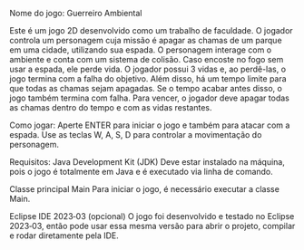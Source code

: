 Nome do jogo: Guerreiro Ambiental

Este é um jogo 2D desenvolvido como um trabalho de faculdade. O jogador controla um personagem cuja missão é apagar as chamas de um parque em uma cidade, utilizando sua espada.
O personagem interage com o ambiente e conta com um sistema de colisão. Caso encoste no fogo sem usar a espada, ele perde vida. O jogador possui 3 vidas e, ao perdê-las, o jogo termina com a falha do objetivo.
Além disso, há um tempo limite para que todas as chamas sejam apagadas. Se o tempo acabar antes disso, o jogo também termina com falha.
Para vencer, o jogador deve apagar todas as chamas dentro do tempo e com as vidas restantes.

Como jogar:
Aperte ENTER para iniciar o jogo e também para atacar com a espada.
Use as teclas W, A, S, D para controlar a movimentação do personagem.

Requisitos:
Java Development Kit (JDK)
Deve estar instalado na máquina, pois o jogo é totalmente em Java e é executado via linha de comando.

Classe principal Main
Para iniciar o jogo, é necessário executar a classe Main.

Eclipse IDE 2023‑03 (opcional)
O jogo foi desenvolvido e testado no Eclipse 2023‑03, então pode usar essa mesma versão para abrir o projeto, compilar e rodar diretamente pela IDE.
